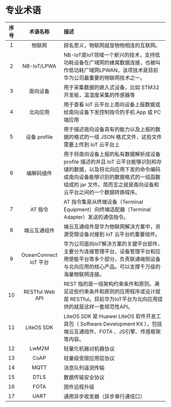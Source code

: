 # 专业术语

| 序号        | 术语名称        | 描述 |
|:-----------:|:--------------:|:-----|
| 1           |物联网           |顾名思义，物联网就是物物相连的互联网。|
| 2           | NB-IoT/LPWA     |NB-IoT是IoT领域一个新兴的技术，支持低功耗设备在广域网的蜂窝数据连接，也被叫作低功耗广域网LPWAN，该项技术是目前华为公司最重要的物联网技术之一。|
| 3           | 南向设备        | 用于采集数据的嵌入式设备，比如 STM32 开发板，温湿度采集的传感器等 |
| 4           | 北向应用        | 用于查看 IoT 云平台上南向设备上报数据或给南向设备下发控制指令的手机 App 或 PC 端应用 |
| 5           | 设备 profile    | 用于描述南向设备具有的能力以及上报的数据的格式的一组 JSON 格式文件，这些文件需要上传到 IoT 云平台上 |
| 6           | 编解码插件      | 用于将南向设备上报的私有数据解析成设备 profile 描述的并且 IoT 云平台能够识别和存储的数据，以及将北向应用下发的命令编码成南向设备能够识别的数据格式的一组函数组成的 jar 文件。简而言之就是南向设备和云平台之间的一个数据转换程序。 |
| 7           | AT 指令        | AT 指令集是从终端设备（Terminal Equipment）向终端适配器（Terminal Adapter）发送的通信指令。 |
| 8           | 端云互通组件    | 端云互通组件是华为物联网解决方案中，资源受限设备对接到 IoT 云平台的重要组件。 |
| 9           | OceanConnect IoT 平台   | 华为公司面向IoT解决方案的关键平台部件，主要分为连接管理平台，设备管理平台和应用使能平台等多个部分，负责联通端侧设备与北向应用的核心产品。可以支撑千万级的海量物联网连接。 |
| 10           | RESTful Web API   | REST 指的是一组架构约束条件和原则。满足这些约束条件和原则的应用程序或设计就是 RESTful。目前华为IoT平台为北向应用提供的就是这样一套规范性API。 |
| 11           | LiteOS SDK   | LiteOS SDK 是 Huawei LiteOS 软件开发工具包（ Software Development Kit ），包括端云互通组件、FOTA 、JS引擎、传感框架等内容。 |
| 12           | LwM2M   | 轻量化机器对机器协议 |
| 13           | CoAP   | 轻量级受限应用层协议 |
| 14           | MQTT   | 消息队列遥测传输 |
| 15           | DTLS   | 数据传输安全协议 |
| 16           | FOTA   | 固件远程升级 |
| 17           | UART   | 通用异步收发器（异步串行通信口） |

